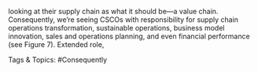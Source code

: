 looking at their supply chain as what it should be—a value chain. 
Consequently, we’re seeing CSCOs with responsibility for supply chain 
operations transformation, sustainable operations, business model 
innovation, sales and operations planning, and even financial 
performance (see Figure 7). Extended role,  

   Tags & Topics:
   #Consequently